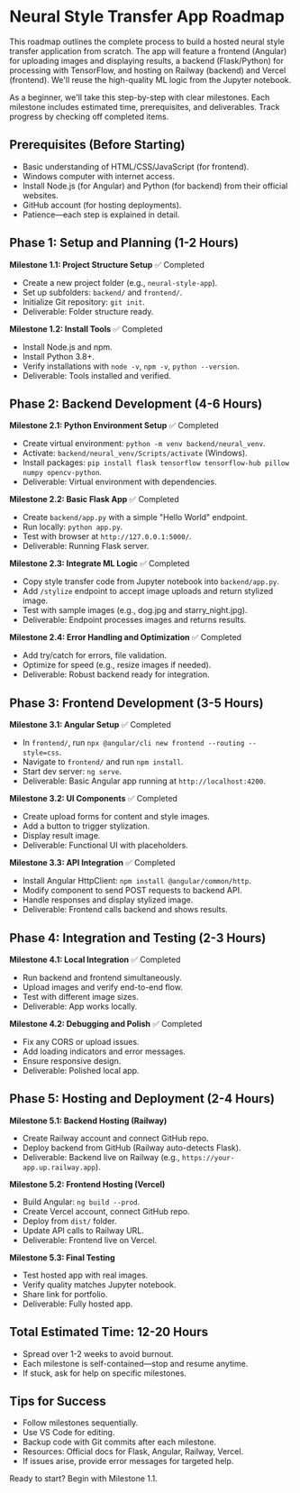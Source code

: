 # Neural Style Transfer App Roadmap

This roadmap outlines the complete process to build a hosted neural style transfer application from scratch. The app will feature a frontend (Angular) for uploading images and displaying results, a backend (Flask/Python) for processing with TensorFlow, and hosting on Railway (backend) and Vercel (frontend). We'll reuse the high-quality ML logic from the Jupyter notebook.

As a beginner, we'll take this step-by-step with clear milestones. Each milestone includes estimated time, prerequisites, and deliverables. Track progress by checking off completed items.

## Prerequisites (Before Starting)
- Basic understanding of HTML/CSS/JavaScript (for frontend).
- Windows computer with internet access.
- Install Node.js (for Angular) and Python (for backend) from their official websites.
- GitHub account (for hosting deployments).
- Patience—each step is explained in detail.

## Phase 1: Setup and Planning (1-2 Hours)
**Milestone 1.1: Project Structure Setup** ✅ Completed
- Create a new project folder (e.g., `neural-style-app`).
- Set up subfolders: `backend/` and `frontend/`.
- Initialize Git repository: `git init`.
- Deliverable: Folder structure ready.

**Milestone 1.2: Install Tools** ✅ Completed
- Install Node.js and npm.
- Install Python 3.8+.
- Verify installations with `node -v`, `npm -v`, `python --version`.
- Deliverable: Tools installed and verified.

## Phase 2: Backend Development (4-6 Hours)
**Milestone 2.1: Python Environment Setup** ✅ Completed
- Create virtual environment: `python -m venv backend/neural_venv`.
- Activate: `backend/neural_venv/Scripts/activate` (Windows).
- Install packages: `pip install flask tensorflow tensorflow-hub pillow numpy opencv-python`.
- Deliverable: Virtual environment with dependencies.

**Milestone 2.2: Basic Flask App** ✅ Completed
- Create `backend/app.py` with a simple "Hello World" endpoint.
- Run locally: `python app.py`.
- Test with browser at `http://127.0.0.1:5000/`.
- Deliverable: Running Flask server.

**Milestone 2.3: Integrate ML Logic** ✅ Completed
- Copy style transfer code from Jupyter notebook into `backend/app.py`.
- Add `/stylize` endpoint to accept image uploads and return stylized image.
- Test with sample images (e.g., dog.jpg and starry_night.jpg).
- Deliverable: Endpoint processes images and returns results.

**Milestone 2.4: Error Handling and Optimization** ✅ Completed
- Add try/catch for errors, file validation.
- Optimize for speed (e.g., resize images if needed).
- Deliverable: Robust backend ready for integration.

## Phase 3: Frontend Development (3-5 Hours)
**Milestone 3.1: Angular Setup** ✅ Completed
- In `frontend/`, run `npx @angular/cli new frontend --routing --style=css`.
- Navigate to `frontend/` and run `npm install`.
- Start dev server: `ng serve`.
- Deliverable: Basic Angular app running at `http://localhost:4200`.

**Milestone 3.2: UI Components** ✅ Completed
- Create upload forms for content and style images.
- Add a button to trigger stylization.
- Display result image.
- Deliverable: Functional UI with placeholders.

**Milestone 3.3: API Integration** ✅ Completed
- Install Angular HttpClient: `npm install @angular/common/http`.
- Modify component to send POST requests to backend API.
- Handle responses and display stylized image.
- Deliverable: Frontend calls backend and shows results.

## Phase 4: Integration and Testing (2-3 Hours)
**Milestone 4.1: Local Integration** ✅ Completed
- Run backend and frontend simultaneously.
- Upload images and verify end-to-end flow.
- Test with different image sizes.
- Deliverable: App works locally.

**Milestone 4.2: Debugging and Polish** ✅ Completed
- Fix any CORS or upload issues.
- Add loading indicators and error messages.
- Ensure responsive design.
- Deliverable: Polished local app.

## Phase 5: Hosting and Deployment (2-4 Hours)
**Milestone 5.1: Backend Hosting (Railway)**
- Create Railway account and connect GitHub repo.
- Deploy backend from GitHub (Railway auto-detects Flask).
- Deliverable: Backend live on Railway (e.g., `https://your-app.up.railway.app`).

**Milestone 5.2: Frontend Hosting (Vercel)**
- Build Angular: `ng build --prod`.
- Create Vercel account, connect GitHub repo.
- Deploy from `dist/` folder.
- Update API calls to Railway URL.
- Deliverable: Frontend live on Vercel.

**Milestone 5.3: Final Testing**
- Test hosted app with real images.
- Verify quality matches Jupyter notebook.
- Share link for portfolio.
- Deliverable: Fully hosted app.

## Total Estimated Time: 12-20 Hours
- Spread over 1-2 weeks to avoid burnout.
- Each milestone is self-contained—stop and resume anytime.
- If stuck, ask for help on specific milestones.

## Tips for Success
- Follow milestones sequentially.
- Use VS Code for editing.
- Backup code with Git commits after each milestone.
- Resources: Official docs for Flask, Angular, Railway, Vercel.
- If issues arise, provide error messages for targeted help.

Ready to start? Begin with Milestone 1.1.